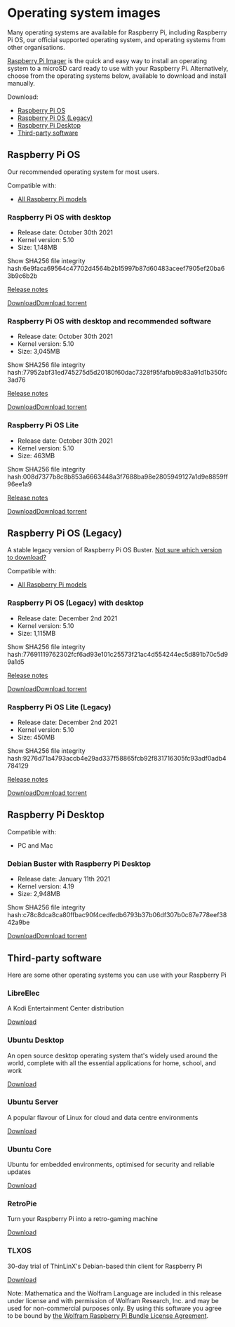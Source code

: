 Operating system images
==========

Many operating systems are available for Raspberry Pi, including Raspberry Pi OS, our official supported operating system, and operating systems from other organisations.

[Raspberry Pi Imager](/software/) is the quick and easy way to install an operating system to a microSD card ready to use with your Raspberry Pi. Alternatively, choose from the operating systems below, available to download and install manually.

Download:

* [Raspberry Pi OS](#raspberry-pi-os-32-bit)
* [Raspberry Pi OS (Legacy)](#raspberry-pi-os-legacy)
* [Raspberry Pi Desktop](#raspberry-pi-desktop)
* [Third-party software](#third-party-software)

Raspberry Pi OS
----------

Our recommended operating system for most users.

Compatible with:

* [All Raspberry Pi models](/products/)

### Raspberry Pi OS with desktop ###

* Release date: October 30th 2021
* Kernel version: 5.10
* Size: 1,148MB

Show SHA256 file integrity hash:6e9faca69564c47702d4564b2b15997b87d60483aceef7905ef20ba63b9c6b2b

[Release notes](https://downloads.raspberrypi.org/raspios_armhf/release_notes.txt)

[Download](https://downloads.raspberrypi.org/raspios_armhf/images/raspios_armhf-2021-11-08/2021-10-30-raspios-bullseye-armhf.zip)[Download torrent](https://downloads.raspberrypi.org/raspios_armhf/images/raspios_armhf-2021-11-08/2021-10-30-raspios-bullseye-armhf.zip.torrent)

### Raspberry Pi OS with desktop and recommended software ###

* Release date: October 30th 2021
* Kernel version: 5.10
* Size: 3,045MB

Show SHA256 file integrity hash:77952abf31ed745275d5d20180f60dac7328f95fafbb9b83a91d1b350fc3ad76

[Release notes](https://downloads.raspberrypi.org/raspios_full_armhf/release_notes.txt)

[Download](https://downloads.raspberrypi.org/raspios_full_armhf/images/raspios_full_armhf-2021-11-08/2021-10-30-raspios-bullseye-armhf-full.zip)[Download torrent](https://downloads.raspberrypi.org/raspios_full_armhf/images/raspios_full_armhf-2021-11-08/2021-10-30-raspios-bullseye-armhf-full.zip.torrent)

### Raspberry Pi OS Lite ###

* Release date: October 30th 2021
* Kernel version: 5.10
* Size: 463MB

Show SHA256 file integrity hash:008d7377b8c8b853a6663448a3f7688ba98e2805949127a1d9e8859ff96ee1a9

[Release notes](https://downloads.raspberrypi.org/raspios_lite_armhf/release_notes.txt)

[Download](https://downloads.raspberrypi.org/raspios_lite_armhf/images/raspios_lite_armhf-2021-11-08/2021-10-30-raspios-bullseye-armhf-lite.zip)[Download torrent](https://downloads.raspberrypi.org/raspios_lite_armhf/images/raspios_lite_armhf-2021-11-08/2021-10-30-raspios-bullseye-armhf-lite.zip.torrent)

Raspberry Pi OS (Legacy)
----------

A stable legacy version of Raspberry Pi OS Buster.
[Not sure which version to download?](/news/new-old-functionality-with-raspberry-pi-os-legacy/)

Compatible with:

* [All Raspberry Pi models](/products/)

### Raspberry Pi OS (Legacy) with desktop ###

* Release date: December 2nd 2021
* Kernel version: 5.10
* Size: 1,115MB

Show SHA256 file integrity hash:77691119762302fcf6ad93e101c25573f21ac4d554244ec5d891b70c5d99a1d5

[Release notes](https://downloads.raspberrypi.org/raspios_oldstable_armhf/release_notes.txt)

[Download](https://downloads.raspberrypi.org/raspios_oldstable_armhf/images/raspios_oldstable_armhf-2021-12-02/2021-12-02-raspios-buster-armhf.zip)[Download torrent](https://downloads.raspberrypi.org/raspios_oldstable_armhf/images/raspios_oldstable_armhf-2021-12-02/2021-12-02-raspios-buster-armhf.zip.torrent)

### Raspberry Pi OS Lite (Legacy) ###

* Release date: December 2nd 2021
* Kernel version: 5.10
* Size: 450MB

Show SHA256 file integrity hash:9276d71a4793accb4e29ad337f58865fcb92f831716305fc93adf0adb4784129

[Release notes](https://downloads.raspberrypi.org/raspios_oldstable_lite_armhf/release_notes.txt)

[Download](https://downloads.raspberrypi.org/raspios_oldstable_lite_armhf/images/raspios_oldstable_lite_armhf-2021-12-02/2021-12-02-raspios-buster-armhf-lite.zip)[Download torrent](https://downloads.raspberrypi.org/raspios_oldstable_lite_armhf/images/raspios_oldstable_lite_armhf-2021-12-02/2021-12-02-raspios-buster-armhf-lite.zip.torrent)

Raspberry Pi Desktop
----------

Compatible with:

* PC and Mac

### Debian Buster with Raspberry Pi Desktop ###

* Release date: January 11th 2021
* Kernel version: 4.19
* Size: 2,948MB

Show SHA256 file integrity hash:c78c8dca8ca80ffbac90f4cedfedb6793b37b06df307b0c87e778eef3842a9be

[Download](https://downloads.raspberrypi.org/rpd_x86/images/rpd_x86-2021-01-12/2021-01-11-raspios-buster-i386.iso)[Download torrent](https://downloads.raspberrypi.org/rpd_x86/images/rpd_x86-2021-01-12/2021-01-11-raspios-buster-i386.iso.torrent)

Third-party software
----------

Here are some other operating systems you can use with your Raspberry Pi

### LibreElec ###

A Kodi Entertainment Center distribution

[Download](https://libreelec.tv/)

### Ubuntu Desktop ###

An open source desktop operating system that's widely used around the world, complete with all the essential applications for home, school, and work

[Download](https://ubuntu.com/download/raspberry-pi)

### Ubuntu Server ###

A popular flavour of Linux for cloud and data centre environments

[Download](https://ubuntu.com/download/raspberry-pi)

### Ubuntu Core ###

Ubuntu for embedded environments, optimised for security and reliable updates

[Download](https://ubuntu.com/download/raspberry-pi-core)

### RetroPie ###

Turn your Raspberry Pi into a retro-gaming machine

[Download](https://retropie.org.uk/)

### TLXOS ###

30-day trial of ThinLinX's Debian-based thin client for Raspberry Pi

[Download](https://thinlinx.com/)

Note: Mathematica and the Wolfram Language are included in this release under license and with permission of Wolfram Research, Inc. and may be used for non-commercial purposes only. By using this software you agree to be bound by [the Wolfram Raspberry Pi Bundle License Agreement](http://www.wolfram.com/legal/agreements/wolfram-mathematica-raspberry-pi.html).
